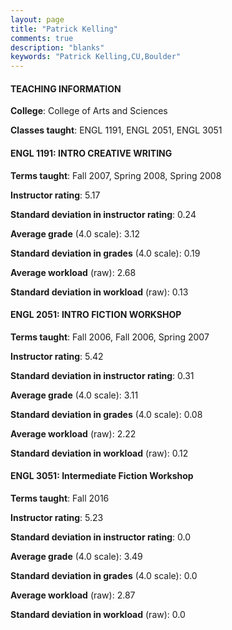 ```yaml
---
layout: page
title: "Patrick Kelling" 
comments: true
description: "blanks"
keywords: "Patrick Kelling,CU,Boulder"
---
```

<head>
<script src="https://ajax.googleapis.com/ajax/libs/jquery/2.1.3/jquery.min.js"></script>
<script src="https://dl.dropboxusercontent.com/s/pc42nxpaw1ea4o9/highcharts.js?dl=0"></script>
<!-- <script src="../assets/js/highcharts.js"></script> -->
<style type="text/css">@font-face {
	font-family: "Bebas Neue";
	src: url(https://www.filehosting.org/file/details/544349/BebasNeue Regular.otf) format("opentype");
	}
	h1.Bebas { 
		font-family: "Bebas Neue", Verdana, Tahoma;
	}
</style>
</head>
	   
#### TEACHING INFORMATION

**College**: College of Arts and Sciences

**Classes taught**: ENGL 1191, ENGL 2051, ENGL 3051

#### ENGL 1191: INTRO CREATIVE WRITING

**Terms taught**: Fall 2007, Spring 2008, Spring 2008

**Instructor rating**: 5.17

**Standard deviation in instructor rating**: 0.24

**Average grade** (4.0 scale): 3.12

**Standard deviation in grades** (4.0 scale): 0.19

**Average workload** (raw): 2.68

**Standard deviation in workload** (raw): 0.13

#### ENGL 2051: INTRO FICTION WORKSHOP

**Terms taught**: Fall 2006, Fall 2006, Spring 2007

**Instructor rating**: 5.42

**Standard deviation in instructor rating**: 0.31

**Average grade** (4.0 scale): 3.11

**Standard deviation in grades** (4.0 scale): 0.08

**Average workload** (raw): 2.22

**Standard deviation in workload** (raw): 0.12

#### ENGL 3051: Intermediate Fiction Workshop

**Terms taught**: Fall 2016

**Instructor rating**: 5.23

**Standard deviation in instructor rating**: 0.0

**Average grade** (4.0 scale): 3.49

**Standard deviation in grades** (4.0 scale): 0.0

**Average workload** (raw): 2.87

**Standard deviation in workload** (raw): 0.0

